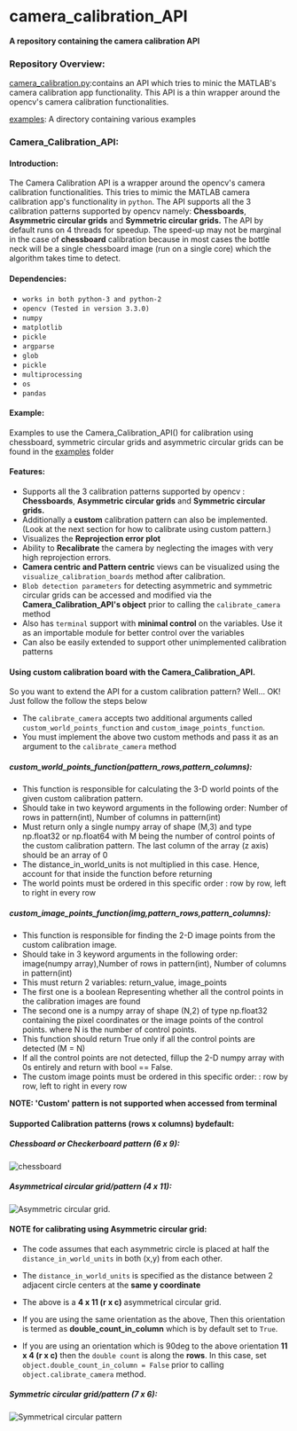 # camera_calibration_API

**A repository containing the camera calibration API**

### Repository Overview:

[camera_calibration.py](./camera_calibration.py):contains an API which tries to minic the MATLAB's camera calibration app functionality. This API is a thin wrapper around the opencv's camera calibration functionalities.

[examples](./examples): A directory containing various examples


### Camera_Calibration_API:

#### Introduction:
The Camera Calibration API is a wrapper around the opencv's camera calibration functionalities. This tries to mimic the MATLAB camera calibration app's functionality in `python`. The API supports all the 3 calibration patterns supported by opencv namely: **Chessboards**, **Asymmetric circular grids** and **Symmetric circular grids.**  The API by default runs on 4 threads for speedup. The speed-up may not be marginal in the case of **chessboard** calibration because in most cases the bottle neck will be a single chessboard image (run on a single core) which the algorithm takes time to detect.

#### Dependencies:
* `works in both python-3 and python-2`
* `opencv (Tested in version 3.3.0)`
* `numpy`
* `matplotlib`
* `pickle`
* `argparse`
* `glob`
* `pickle`
* `multiprocessing`
* `os`
* `pandas`

#### Example:
Examples to use the Camera_Calibration_API() for calibration using chessboard, symmetric circular grids and asymmetric circular grids can be found in the [examples](./examples/example_notebooks) folder

#### Features:
* Supports all the 3 calibration patterns supported by opencv : **Chessboards**, **Asymmetric circular grids** and **Symmetric circular grids.**
* Additionally a **custom** calibration pattern can also be implemented. (Look at the next section for how to calibrate using custom pattern.)
* Visualizes the **Reprojection error plot**
* Ability to **Recalibrate** the camera by neglecting the images with very high reprojection errors.
* **Camera centric and Pattern centric** views can be visualized using the `visualize_calibration_boards` method after calibration. 
* `Blob detection parameters` for detecting asymmetric and symmetric circular grids can be accessed and modified via the **Camera_Calibration_API's object** prior to calling the `calibrate_camera` method
* Also has `terminal` support with **minimal control** on the variables. Use it as an importable module for better control over the variables 
* Can also be easily extended to support other unimplemented calibration patterns

#### Using custom calibration board with the Camera_Calibration_API.

So you want to extend the API for a custom calibration pattern? Well... OK! Just follow the follow the steps below

* The `calibrate_camera` accepts two additional arguments called `custom_world_points_function` and `custom_image_points_function`.
* You must implement the above two custom methods and pass it as an argument to the `calibrate_camera` method


        
##### custom_world_points_function(pattern_rows,pattern_columns):
    
* This function is responsible for calculating the 3-D world points of the given custom calibration pattern.
* Should take in two keyword arguments in the following order: Number of rows in pattern(int), Number of columns in pattern(int)
* Must return only a single numpy array of shape (M,3) and type np.float32 or np.float64 with M being the number of control points of the custom calibration pattern. The last column of the array (z axis) should be an array of 0
* The distance_in_world_units is not multiplied in this case. Hence, account for that inside the function before returning
* The world points must be ordered in this specific order : row by row, left to right in every row

##### custom_image_points_function(img,pattern_rows,pattern_columns):
    
* This function is responsible for finding the 2-D image points from the custom calibration image.
* Should take in 3 keyword arguments in the following order: image(numpy array),Number of rows in pattern(int), Number of columns in pattern(int)
* This must return 2 variables: return_value, image_points
* The first one is a boolean Representing whether all the control points in the calibration images are found
* The second one is a numpy array of shape (N,2) of type np.float32 containing the pixel coordinates or the image points of the control points. where N is the number of control points.
* This function should return True only if all the control points are detected (M = N)
* If all the control points are not detected, fillup the 2-D numpy array with 0s entirely and return with bool == False.
* The custom image points must be ordered in this specific order: : row by row, left to right in every row

**NOTE: 'Custom' pattern is not supported when accessed from terminal**



#### Supported Calibration patterns (rows x columns) bydefault:

##### Chessboard or Checkerboard pattern (6 x 9):
![chessboard](https://raw.githubusercontent.com/LongerVision/OpenCV_Examples/master/markers/pattern_chessboard.png)

##### Asymmetrical circular grid/pattern (4 x 11):
![Asymmetric circular grid](https://raw.githubusercontent.com/LongerVision/OpenCV_Examples/master/markers/pattern_acircles.png). 

#### NOTE for calibrating using Asymmetric circular grid:
* The code assumes that each asymmetric circle is placed at half the `distance_in_world_units` in both (x,y) from each other.

* The `distance_in_world_units` is specified as the distance between 2 adjacent circle centers at the **same y coordinate** 

* The above is a **4 x 11 (r x c)** asymmetrical circular grid. 

* If you are using the same orientation as the above, Then this orientation is termed as **double_count_in_column** which is by default set to `True`. 

* If you are using an orientation which is 90deg to the above orientation **11 x 4 (r x c)** then the `double count` is along the **rows**. In this case, set `object.double_count_in_column = False` prior to calling   `object.calibrate_camera` method.

##### Symmetric circular grid/pattern (7 x 6):
![Symmetrical circular pattern](http://answers.opencv.org/upfiles/13785495544653926.jpg)
